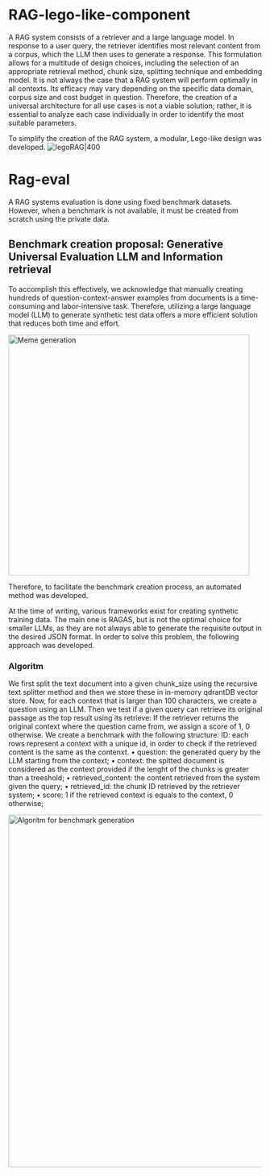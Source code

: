 # RAG-lego-like-component

A RAG system consists of a retriever and a large language model. In response to a user query, the retriever identifies most relevant content from a corpus, which the LLM then uses to generate a response. This formulation allows for a multitude of design choices, including the selection of an appropriate retrieval method, chunk size, splitting technique and embedding model. It is not always the case that a RAG system will perform optimally in all contexts. Its efficacy may vary depending on the specific data domain, corpus size and cost budget in question. Therefore, the creation of a universal architecture for all use cases is not a viable solution; rather, it is essential to analyze each case individually in order to identify the most suitable parameters.


To simplify the creation of the RAG system, a modular, Lego-like design was developed.
![legoRAG|400](https://github.com/user-attachments/assets/040e9b02-1071-41d5-a724-4c2aa87b71eb)



# Rag-eval
A RAG systems evaluation is done using fixed benchmark datasets.
However, when a benchmark is not available, it must be created from scratch using the private data.

## Benchmark creation proposal: Generative Universal Evaluation LLM and Information retrieval
To accomplish this effectively, we acknowledge that manually creating hundreds of question-context-answer examples from documents is a time-consuming and labor-intensive task. Therefore, utilizing a large language model (LLM) to generate synthetic test data offers a more efficient solution that reduces both time and effort.

<img width="478" alt="Meme generation" src="https://github.com/user-attachments/assets/d8ba5947-29dd-411d-84b4-4d8579ed29d1" />

Therefore, to facilitate the benchmark creation process, an automated method was developed.

At the time of writing, various frameworks exist for creating synthetic training data. The main one is RAGAS, but is not the optimal choice for smaller LLMs, as they are not always able to generate the requisite output in the desired JSON format. 
In order to solve this problem, the following approach was developed.

### Algoritm 
We first split the text document into a given chunk_size using the recursive text splitter method and then we store these in in-memory qdrantDB vector store. Now, for each context that is larger than 100 characters, we create a question using an LLM. 
Then we test if a given query can retrieve its original passage as the top result using its retrieve: If the retriever returns the original context where the question came from, we assign a score of 1, 0 otherwise. 
We create a benchmark with the following structure: 
ID: each rows represent a context with a unique id, in order to check if the retrieved content is the same as the contenxt.
• question: the generated query by the LLM starting from the context;
• context: the spitted document is considered as the context provided
if the lenght of the chunks is greater than a treeshold;
• retrieved_content: the content retrieved from the system given the query;
• retrieved_id: the chunk ID retrieved by the retriever system;
• score: 1 if the retrieved context is equals to the context, 0 otherwise;

<img width="700" alt="Algoritm for benchmark generation" src="https://github.com/user-attachments/assets/40e70155-04f4-43fa-845f-a35168a67406" />

